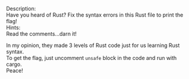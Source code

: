Description:  
Have you heard of Rust? Fix the syntax errors in this Rust file to print the flag!  
Hints:  
Read the comments...darn it!  

In my opinion, they made 3 levels of Rust code just for us learning Rust syntax.  
To get the flag, just uncomment `unsafe` block in the code and run with cargo.  
Peace! 
